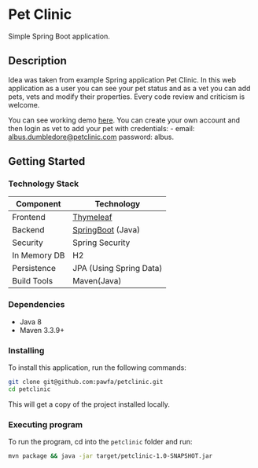 # Pet Clinic

Simple Spring Boot application.

## Description

Idea was taken from example Spring application Pet Clinic. In this web application as a user you can see your pet status and as a vet you can add pets, vets and modify their properties. Every code review and criticism is welcome.

You can see working demo [here](http://petclinic.pawfa.usermd.net:8098). You can create your own account and then login as vet to add your pet with credentials: - email: albus.dumbledore@petclinic.com password: albus.

## Getting Started

### Technology Stack
Component         | Technology
---               | ---
Frontend          | [Thymeleaf](https://www.thymeleaf.org/)
Backend           | [SpringBoot](https://projects.spring.io/spring-boot) (Java)
Security          | Spring Security
In Memory DB      | H2
Persistence       | JPA (Using Spring Data)
Build Tools       | Maven(Java)

### Dependencies

- Java 8
- Maven 3.3.9+

### Installing

To install this application, run the following commands:
```bash
git clone git@github.com:pawfa/petclinic.git
cd petclinic
```
This will get a copy of the project installed locally.

### Executing program

To run the program, cd into the `petclinic` folder and run:
 
```bash
mvn package && java -jar target/petclinic-1.0-SNAPSHOT.jar
```

